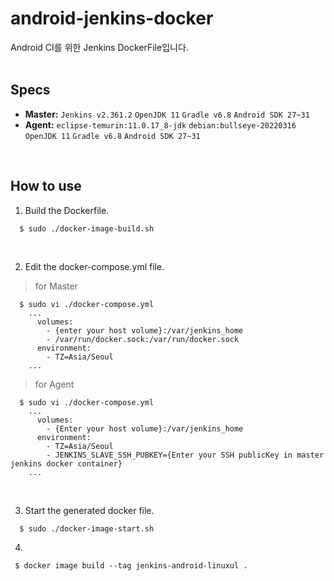 # android-jenkins-docker
Android CI를 위한 Jenkins DockerFile입니다.
<br><br>
## Specs
- **Master:** `Jenkins v2.361.2` `OpenJDK 11` `Gradle v6.8` `Android SDK 27~31`
- **Agent:** `eclipse-temurin:11.0.17_8-jdk` `debian:bullseye-20220316` `OpenJDK 11` `Gradle v6.8` `Android SDK 27~31`
<br>

## How to use
1. Build the Dockerfile.
```
  $ sudo ./docker-image-build.sh
```
<br>

2. Edit the docker-compose.yml file.
> for Master
```
  $ sudo vi ./docker-compose.yml
    ...
      volumes:
        - {enter your host volume}:/var/jenkins_home
        - /var/run/docker.sock:/var/run/docker.sock
      environment:
        - TZ=Asia/Seoul
    ...
```
> for Agent
```
  $ sudo vi ./docker-compose.yml
    ...
      volumes:
        - {Enter your host volume}:/var/jenkins_home
      environment:
        - TZ=Asia/Seoul
        - JENKINS_SLAVE_SSH_PUBKEY={Enter your SSH publicKey in master jenkins docker container}
    ...
```
<br>

3. Start the generated docker file.
```
  $ sudo ./docker-image-start.sh
```

4. 
```
 $ docker image build --tag jenkins-android-linuxul .
```